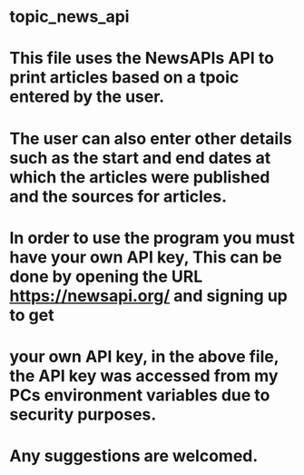 # topic_news_api
# This file uses the NewsAPIs API to print articles based on a tpoic entered by the user.
# The user can also enter other details such as the start and end dates at which the articles were published and the sources for articles.
# In order to use the program you must have your own API key, This can be done by opening the URL https://newsapi.org/ and signing up to get
# your own API key, in the above file, the API key was accessed from my PCs environment variables due to security purposes.
# Any suggestions are welcomed.
